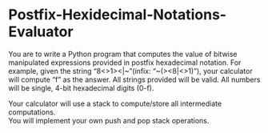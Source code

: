 # Postfix-Hexidecimal-Notations-Evaluator


You are to write a Python program that computes the value of bitwise manipulated expressions provided in postfix hexadecimal notation.
For example, given the string “8<>1><|~”(infix: “~(><8|<>1)”),
your calculator will compute “f” as the answer.  All strings provided will be valid.  All numbers will be single, 4-bit hexadecimal digits (0-f). 

Your calculator will use a stack to compute/store all intermediate computations.  
You will implement your own push and pop stack operations.

